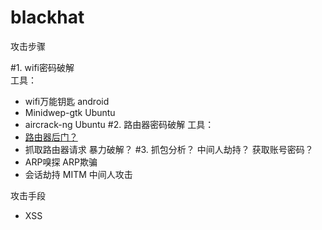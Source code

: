 # blackhat


攻击步骤

#1. wifi密码破解    	
工具：
* wifi万能钥匙		android
* Minidwep-gtk		Ubuntu
* aircrack-ng		Ubuntu
#2. 路由器密码破解
工具：
* [路由器后门？]( http://routerpwn.com/ )
* 抓取路由器请求 暴力破解？
#3. 抓包分析？ 中间人劫持？ 获取账号密码？
* ARP嗅探  ARP欺骗
* 会话劫持 MITM 中间人攻击

攻击手段

* XSS 



